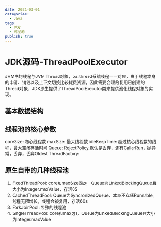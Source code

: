 ```yaml
---
date: 2021-03-01
categories:
  - Java
tags:
  - 并发
  - 线程池
publish: true
---
```


# JDK源码-ThreadPoolExecutor

JVM中的线程与JVM Thread对象，os_thread系统线程一一对应，由于线程本身的申请、销毁以及上下文切换比较耗费资源，因此需要合理的复用已创建的Thread对象，JDK原生提供了ThreadPoolExecutor类来提供池化线程对象的实现。

## 基本数据结构

## 线程池的核心参数

coreSize: 核心线程数
maxSize: 最大线程数
idleKeepTime: 超过核心线程数的线程，最大空闲存活时间
Queue:
RejectPolicy:默认是丢弃，还有CallerRun，抛异常，丢弃，丢弃Oldest
ThreadFactory:

## 原生自带的几种线程池

1. FixedThreadPool: core和maxSize固定，Queue为LinkedBlockingQueue且大小为Integer.maxValue，存活0S
2. CachedThreadPool: Queue为SyncronizedQueue，本身不存储Runnable,线程无限增长，线程会被复用，存活60s
3. ForkJoinPool: 特殊的线程池
4. SingleThreadPool: core和max为1，Queue为LinkedBlockingQueue且大小为Integer.maxValue
